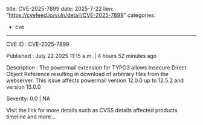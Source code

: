  
title: CVE-2025-7899
date: 2025-7-22
lien: "https://cvefeed.io/vuln/detail/CVE-2025-7899"
categories:
  - cve
---

CVE ID : CVE-2025-7899

Published :  July 22
2025
11:15 a.m. | 4 hours
52 minutes ago

Description : The powermail extension for TYPO3 allows Insecure Direct Object Reference resulting in download of arbitrary files from the webserver. This issue affects powermail version 12.0.0 up to 12.5.2 and version 13.0.0

Severity: 0.0 | NA

Visit the link for more details
such as CVSS details
affected products
timeline
and more...
